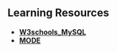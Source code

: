 ## Learning Resources
- **[W3schools_MySQL](https://www.w3schools.com/mysql)**
- **[MODE](https://mode.com/sql-tutorial/sql-business-analytics-training/)**
